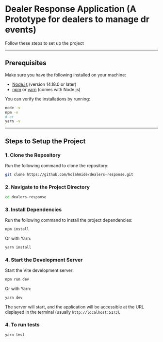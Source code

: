 # Dealer Response Application (A Prototype for dealers to manage dr events)

Follow these steps to set up the project

---

## Prerequisites

Make sure you have the following installed on your machine:

- [Node.js](https://nodejs.org/) (version 14.18.0 or later)
- [npm](https://www.npmjs.com/) or [yarn](https://yarnpkg.com/) (comes with Node.js)

You can verify the installations by running:

```bash
node -v
npm -v
# or
yarn -v
```

---

## Steps to Setup the Project

### 1. Clone the Repository

Run the following command to clone the repository:

```bash
git clone https://github.com/holahmide/dealers-response.git
```

### 2. Navigate to the Project Directory

```bash
cd dealers-response
```

### 3. Install Dependencies

Run the following command to install the project dependencies:

```bash
npm install
```

Or with Yarn:

```bash
yarn install
```

### 4. Start the Development Server

Start the Vite development server:

```bash
npm run dev
```

Or with Yarn:

```bash
yarn dev
```

The server will start, and the application will be accessible at the URL displayed in the terminal (usually `http://localhost:5173`).

### 4. To run tests

```bash
yarn test
```
